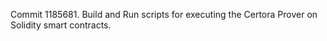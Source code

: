 Commit 1185681.                    Build and Run scripts for executing the Certora Prover on Solidity smart contracts.